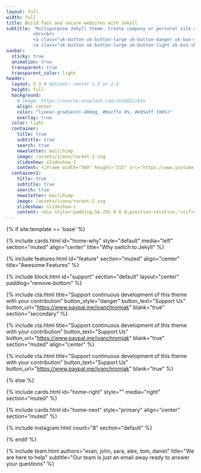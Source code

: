 ```yaml
---
layout: full
width: full
title: Build fast and secure websites with Jekyll
subtitle: 'Multipurpose Jekyll theme. Create company or personal site and host on GitHub for free.
          <br><br>
          <a class="uk-button uk-button-large uk-button-danger uk-box-shadow-medium hvr-up" href="https://github.com/ivanchromjak/jekyll-theme-plus/fork"><span uk-icon="github"></span> Fork on GitHub</a> &nbsp;
          <a class="uk-button uk-button-large uk-button-light uk-box-shadow-medium hvr-up" href="https://github.com/ivanchromjak/jekyll-theme-plus/fork"><span uk-icon="copy"></span> Documentation</a>'
navbar:
  sticky: true
  animation: true
  transparent: true
  transparent_color: light
header:
  layout: 2-3 # Options: center 1-2 or 2-3
  height: full-
  background:
    # image: https://source.unsplash.com/aViOQZzikVs
    align: center
    color: "linear-gradient(-40deg, #0acffe 0%, #495aff 100%)"
    overlay: true
  color: light
  container:
    title: true
    subtitle: true
    search: true
    newsletter: mailchimp
    image: /assets/icons/rocket-2.svg
    slideshow: slideshow-1
    content: <iframe width="560" height="315" src="https://www.youtube.com/embed/BotpJkJ0BKE" frameborder="0" allow="accelerometer; autoplay; encrypted-media; gyroscope; picture-in-picture" allowfullscreen></iframe>
  container2:
    title: true
    subtitle: true
    search: true
    newsletter: mailchimp
    image: /assets/icons/rocket-2.svg
    slideshow: slideshow-1
    content: <div style="padding:56.25% 0 0 0;position:relative;"><iframe src="https://player.vimeo.com/video/333319621?title=0&byline=0&portrait=0" style="position:absolute;top:0;left:0;width:100%;height:100%;" frameborder="0" allow="autoplay; fullscreen" allowfullscreen></iframe></div><script src="https://player.vimeo.com/api/player.js"></script>
---
```


[comment]: # (This actually is the most platform independent comment)

{% if site.template == 'base' %}

  {% include cards.html id="home-why" style="default" media="left" section="muted" align="center" title="Why switch to Jekyll" %}

  {% include features.html id="feature" section="muted" align="center" title="Awesome Features" %}

  {% include block.html id="support" section="default" layout="center" padding="remove-bottom" %}

  {% include cta.html title="Support continuous development of this theme with your contribution" button_style="danger" button_text="Support Us" button_url="https://www.paypal.me/ivanchromjak" blank="true" section="secondary" %}

  {% include cta.html title="Support continuous development of this theme with your contribution" button_text="Support Us" button_url="https://www.paypal.me/ivanchromjak" blank="true" section="muted" align="center" %}

  {% include cta.html title="Support continuous development of this theme with your contribution" button_text="Support Us" button_url="https://www.paypal.me/ivanchromjak" blank="true" %}

{% else %}

  {% include cards.html id="home-right" style="" media="right" section="muted" %}

  {% include cards.html id="home-next" style="primary" align="center" section="muted" %}

  {% include instagram.html count="8" section="default" %}

{% endif %}

{% include team.html authors="evan, john, sara, alex, tom, daniel" title="We are here to help" subtitle="Our team is just an email away ready to answer your questions" %}


<!--
background-image: linear-gradient(to right, #0acffe 0%, #495aff 100%);
background-image: linear-gradient(-225deg, #AC32E4 0%, #7918F2 48%, #4801FF 100%);
background-image: linear-gradient(-225deg, #A445B2 0%, #D41872 52%, #FF0066 100%); -->
